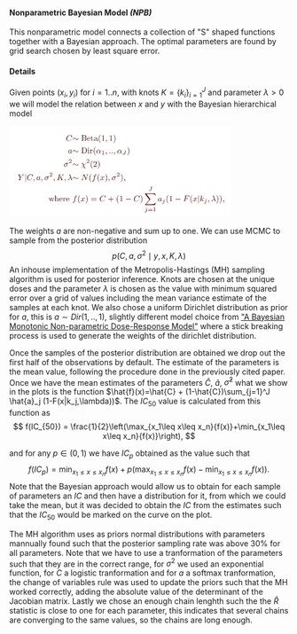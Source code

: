 #### Nonparametric Bayesian Model *(NPB)*

This nonparametric model connects a collection of "S" shaped functions together with a Bayesian approach. The optimal parameters are found by grid search chosen by least square error.  

#### Details

Given points $(x_i, y_i)$ for $i=1..n$, with knots $K=\{k_i\}_{i=1}^J$ and parameter $\lambda>0$ we will model the relation between *x* and *y* with the Bayesian hierarchical model

<img src="images/fig5.png" alt="drawing" style="width:400px;"/>  


The weights $a$​ are non-negative and sum up to one. We can use MCMC to sample from the posterior distribution
$$
p( C ,a,\sigma^{2} \mid y,x,K,\lambda)
$$
 An inhouse implementation of the Metropolis-Hastings (MH) sampling algorithm is used for posterior inference. Knots are chosen at the unique doses and the parameter  $\lambda$ is chosen as the value with minimum squared error over a grid of values including the mean variance estimate of the samples at each knot. We also chose a uniform Dirichlet distribution as prior for *a*, this is $a\sim Dir(1,..,1)$, slightly different model choice from ["A Bayesian Monotonic Non-parametric Dose-Response Model"](https://www.tandfonline.com/doi/abs/10.1080/10807039.2021.1956298) where a stick breaking process is used to generate the weights of the dirichlet distribution.

Once the samples of the posterior distribution are obtained we drop out the first half of the observations by default. The estimate of the parameters is the mean value, following the procedure done in the previously cited paper. Once we have the mean estimates of the parameters $\hat{C}$, $\hat{a}$, $\hat{\sigma}^2$ what we show in the plots is the function $\hat{f}(x)=\hat{C} + (1-\hat{C})\sum_{j=1}^J \hat{a}_j (1-F(x|k_j,\lambda))$. The $IC_{50}$ value is calculated from this function as
$$
f(IC_{50}) = \frac{1}{2}\left(\max_{x_1\leq x\leq x_n}{f(x)}+\min_{x_1\leq x\leq x_n}{f(x)}\right),
$$

and for any $p\in (0,1)$ we have $IC_p$ obtained as the value such that
$$
f(IC_{p}) = \min_{x_1\leq x\leq x_n}f(x)+p\left(\max_{x_1\leq x\leq x_n}{f(x)}-\min_{x_1\leq x\leq x_n}{f(x)}\right) .
$$
Note that the Bayesian approach would allow us to obtain for each sample of parameters an $IC$ and then have a distribution for it, from which we could take the mean, but it was decided to obtain the $IC$ from the estimates such that the $IC_{50}$ would be marked on the curve on the plot. 

The MH algorithm uses as priors normal distributions with parameters mannually found such that the posterior sampling rate was above 30% for all parameters. Note that we have to use a tranformation of the parameters such that they are in the correct range, for $\sigma^2$ we used an exponential function, for $C$ a logistic tranformation and for $a$ a softmax tranformation, the change of variables rule was used to update the priors such that the MH worked correctly, adding the absolute value of the determinant of the Jacobian matrix. Lastly we chose an enough chain lenghth such the the $\hat{R}$ statistic is close to one for each parameter, this indicates that several chains are converging to the same values, so the chains are long enough.
